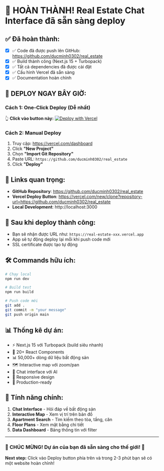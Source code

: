 # 🎉 HOÀN THÀNH! Real Estate Chat Interface đã sẵn sàng deploy

## ✅ Đã hoàn thành:
- [x] ✅ Code đã được push lên GitHub: https://github.com/ducminh0302/real_estate
- [x] ✅ Build thành công (Next.js 15 + Turbopack)
- [x] ✅ Tất cả dependencies đã được cài đặt
- [x] ✅ Cấu hình Vercel đã sẵn sàng
- [x] ✅ Documentation hoàn chỉnh

## 🚀 DEPLOY NGAY BÂY GIỜ:

### Cách 1: One-Click Deploy (Dễ nhất)
👆 **Click vào button này:**
[![Deploy with Vercel](https://vercel.com/button)](https://vercel.com/new/clone?repository-url=https://github.com/ducminh0302/real_estate)

### Cách 2: Manual Deploy
1. Truy cập: https://vercel.com/dashboard
2. Click **"New Project"**
3. Chọn **"Import Git Repository"**
4. Paste URL: `https://github.com/ducminh0302/real_estate`
5. Click **"Deploy"**

## 🔗 Links quan trọng:
- **GitHub Repository**: https://github.com/ducminh0302/real_estate
- **Vercel Deploy Button**: https://vercel.com/new/clone?repository-url=https://github.com/ducminh0302/real_estate
- **Local Development**: http://localhost:3000

## 📱 Sau khi deploy thành công:
- Bạn sẽ nhận được URL như: `https://real-estate-xxx.vercel.app`
- App sẽ tự động deploy lại mỗi khi push code mới
- SSL certificate được tạo tự động

## 🛠️ Commands hữu ích:
```bash
# Chạy local
npm run dev

# Build test
npm run build

# Push code mới
git add .
git commit -m "your message"
git push origin main
```

## 📊 Thống kê dự án:
- ⚡ Next.js 15 với Turbopack (build siêu nhanh)
- 🎯 20+ React Components
- 📊 50,000+ dòng dữ liệu bất động sản
- 🗺️ Interactive map với zoom/pan
- 💬 Chat interface với AI
- 📱 Responsive design
- 🚀 Production-ready

## 🎯 Tính năng chính:
1. **Chat Interface** - Hỏi đáp về bất động sản
2. **Interactive Map** - Xem vị trí trên bản đồ
3. **Apartment Search** - Tìm kiếm theo tòa, tầng, căn
4. **Floor Plans** - Xem mặt bằng chi tiết
5. **Data Dashboard** - Bảng thông tin với filter

---

### 🎊 **CHÚC MỪNG! Dự án của bạn đã sẵn sàng cho thế giới!** 🎊

**Next step:** Click vào Deploy button phía trên và trong 2-3 phút bạn sẽ có một website hoàn chỉnh!
